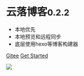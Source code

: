 # 云落博客<small>0.2.2</small>

- 本地优先
- 本地预览和远程同步
- 底层使用hexo等博客构建器

[Gitee](https://github.com/q2316367743/yun-luo-blog)
[Get Started](/user/guide)

<!-- 背景图片 -->

![](https://esion.xyz/assets/image/background.jpg)
